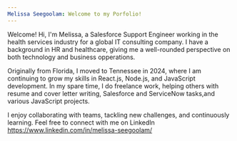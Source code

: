 ```yaml
---
Melissa Seegoolam: Welcome to my Porfolio!
---
```


Welcome! Hi, I'm Melissa, a Salesforce Support Engineer working in the health services industry for a global IT consulting company. I have a background in HR and healthcare, giving me a well-rounded perspective on both technology and business opperations.

Originally from Florida, I moved to Tennessee in 2024, where I am continuing to grow my skills in React.js, Node.js, and JavaScript development. In my spare time, I do freelance work, helping others with resume and cover letter writing, Salesforce and ServiceNow tasks,and various JavaScript projects.

I enjoy collaborating with teams, tackling new challenges, and continuously learning. Feel free to connect with me on LinkedIn https://www.linkedin.com/in/melissa-seegoolam/
